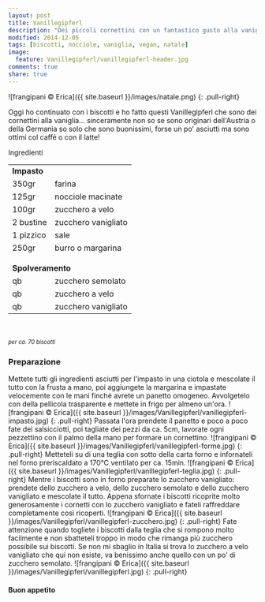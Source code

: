 ```yaml
---
layout: post
title: Vanillegipferl
description: "Dei piccoli cornettini con un fantastico gusto alla vaniglia..."
modified: 2014-12-05
tags: [biscotti, nocciole, vaniglia, vegan, natale]
image:
  feature: Vanillegipferl/vanillegipferl-header.jpg
comments: true
share: true
---
```


![frangipani © Erica]({{ site.baseurl }}/images/natale.png)
{: .pull-right}

Oggi ho continuato con i biscotti e ho fatto questi Vanillegipferl che sono dei cornettini alla vaniglia... sinceramente non so se sono originari dell'Austria o della Germania so solo che sono buonissimi, forse un po' asciutti ma sono ottimi col caffé o con il latte!


<div class="ingredients">
  <div class="ingredients-title">Ingredienti</div>
  <table>
    <tbody>
      <tr>
        <td colspan="2"><b>Impasto</b></td>
      </tr>
      <tr>
        <td>350gr</td>
        <td>farina</td>
      </tr>
      <tr>
        <td>125gr</td>
        <td>nocciole macinate</td>
      </tr>
      <tr>
        <td>100gr</td>
        <td>zucchero a velo</td>
      </tr>
      <tr>
        <td>2 bustine</td>
        <td>zucchero vanigliato</td>
      </tr>
      <tr>
        <td>1 pizzico</td>
        <td>sale</td>
      </tr>
      <tr>
        <td>250gr</td>
        <td>burro o margarina</td>
      </tr>
      <tr style="height: 15px;"></tr>
      <tr>          
        <td colspan="2"><b>Spolveramento</b></td>
      </tr>      
      <tr>
        <td>qb</td>
        <td>zucchero semolato</td>
      </tr>
      <tr>
        <td>qb</td>
        <td>zucchero a velo</td>
      </tr>
      <tr>
        <td>qb</td>
        <td>zucchero vanigliato</td>      
      </tr>
    </tbody>
  </table>
  <br></br>
  <i class="pull-right" style="font-size: 80%;">per ca. 70 biscotti</i>
</div>


<h3>
  <font color="grey">
    <i class="icon-cogs"></i>
  </font> Preparazione
</h3>

Mettete tutti gli ingredienti asciutti per l'impasto in una ciotola e mescolate il tutto con la frusta a mano, poi aggiungete la margarina e impastate velocemente con le mani finché avrete un panetto omogeneo. Avvolgetelo con della pellicola trasparente e mettete in frigo per almeno un'ora. 
![frangipani © Erica]({{ site.baseurl }}/images/Vanillegipferl/vanillegipferl-impasto.jpg)
{: .pull-right}
Passata l'ora prendete il panetto e poco a poco fate dei salsicciotti, poi tagliate dei pezzi da ca. 5cm, lavorate ogni pezzettino con il palmo della mano per formare un cornettino.
![frangipani © Erica]({{ site.baseurl }}/images/Vanillegipferl/vanillegipferl-forme.jpg)
{: .pull-right}
Metteteli su di una teglia con sotto della carta forno e infornateli nel forno preriscaldato a 170°C ventilato per ca. 15min.
![frangipani © Erica]({{ site.baseurl }}/images/Vanillegipferl/vanillegipferl-teglia.jpg)
{: .pull-right}
Mentre i biscotti sono in forno preparate lo zucchero vanigliato: prendete dello zucchero a velo, dello zucchero semolato e dello zucchero vanigliato e mescolate il tutto. Appena sfornate i biscotti ricoprite molto generosamente i cornetti con lo zucchero vanigliato e fateli raffreddare completamente così ricoperti.
![frangipani © Erica]({{ site.baseurl }}/images/Vanillegipferl/vanillegipferl-zucchero.jpg)
{: .pull-right}
Fate attenzione quando togliete i biscotti dalla teglia che si rompono molto facilmente e non sbatteteli troppo in modo che rimanga più zucchero possibile sui biscotti. Se non mi sbaglio in Italia si trova lo zucchero a velo vanigliato che qui non esiste, va benissimo anche quello con un po' di zucchero semolato.
![frangipani © Erica]({{ site.baseurl }}/images/Vanillegipferl/vanillegipferl.jpg)
{: .pull-right}

<h4>Buon appetito
  <font color="red">
    <i class="icon-smile"></i>
  </font>
</h4>
